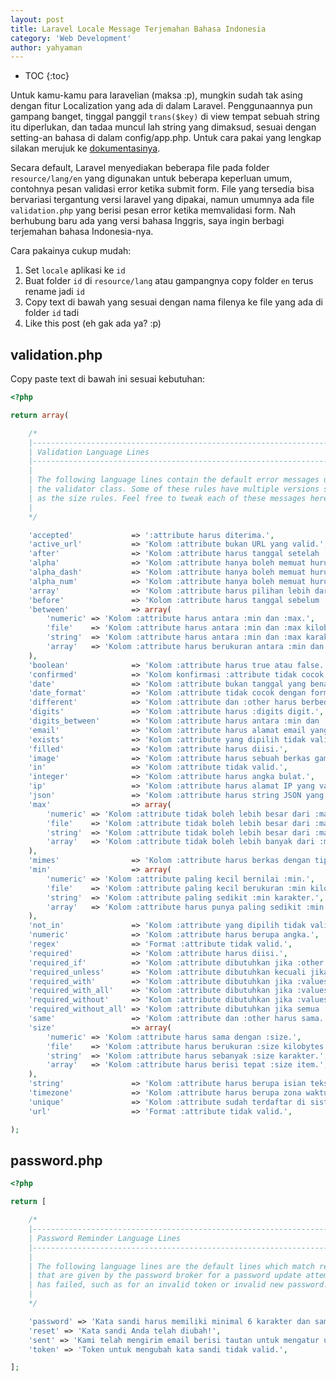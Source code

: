 ```yaml
---
layout: post
title: Laravel Locale Message Terjemahan Bahasa Indonesia
category: 'Web Development'
author: yahyaman
---
```


* TOC
{:toc}

Untuk kamu-kamu para laravelian (maksa :p), mungkin sudah tak asing dengan fitur Localization yang ada di dalam Laravel.
Penggunaannya pun gampang banget, tinggal panggil `trans($key)` di view tempat sebuah string itu diperlukan,
dan tadaa muncul lah string yang dimaksud, sesuai dengan setting-an bahasa di dalam config/app.php. Untuk cara
pakai yang lengkap silakan merujuk ke [dokumentasinya](https://laravel.com/docs/5.0/localization).

<!-- break -->

Secara default, Laravel menyediakan beberapa file pada folder `resource/lang/en` yang digunakan untuk beberapa
keperluan umum, contohnya pesan validasi error ketika submit form. File yang tersedia bisa bervariasi tergantung versi
laravel yang dipakai, namun umumnya ada file `validation.php` yang berisi pesan error ketika memvalidasi form.
Nah berhubung baru ada yang versi bahasa Inggris, saya ingin berbagi terjemahan bahasa Indonesia-nya.

Cara pakainya cukup mudah:

1. Set `locale` aplikasi ke `id`
2. Buat folder `id` di `resource/lang` atau gampangnya copy folder `en` terus rename jadi `id`
3. Copy text di bawah yang sesuai dengan nama filenya ke file yang ada di folder `id` tadi
4. Like this post (eh gak ada ya? :p)


## validation.php

Copy paste text di bawah ini sesuai kebutuhan:

~~~php
<?php

return array(

    /*
    |--------------------------------------------------------------------------
    | Validation Language Lines
    |--------------------------------------------------------------------------
    |
    | The following language lines contain the default error messages used by
    | the validator class. Some of these rules have multiple versions such
    | as the size rules. Feel free to tweak each of these messages here.
    |
    */

    'accepted'             => ':attribute harus diterima.',
    'active_url'           => 'Kolom :attribute bukan URL yang valid.',
    'after'                => 'Kolom :attribute harus tanggal setelah :date.',
    'alpha'                => 'Kolom :attribute hanya boleh memuat huruf.',
    'alpha_dash'           => 'Kolom :attribute hanya boleh memuat huruf, angka, dan strip.',
    'alpha_num'            => 'Kolom :attribute hanya boleh memuat huruf dan angka.',
    'array'                => 'Kolom :attribute harus pilihan lebih dari satu.',
    'before'               => 'Kolom :attribute harus tanggal sebelum :date.',
    'between'              => array(
        'numeric' => 'Kolom :attribute harus antara :min dan :max.',
        'file'    => 'Kolom :attribute harus antara :min dan :max kilobytes.',
        'string'  => 'Kolom :attribute harus antara :min dan :max karakter.',
        'array'   => 'Kolom :attribute harus berukuran antara :min dan :max.',
    ),
    'boolean'              => 'Kolom :attribute harus true atau false.',
    'confirmed'            => 'Kolom konfirmasi :attribute tidak cocok.',
    'date'                 => 'Kolom :attribute bukan tanggal yang benar.',
    'date_format'          => 'Kolom :attribute tidak cocok dengan format tanggal :format.',
    'different'            => 'Kolom :attribute dan :other harus berbeda.',
    'digits'               => 'Kolom :attribute harus :digits digit.',
    'digits_between'       => 'Kolom :attribute harus antara :min dan :max digit.',
    'email'                => 'Kolom :attribute harus alamat email yang valid.',
    'exists'               => 'Kolom :attribute yang dipilih tidak valid.',
    'filled'               => 'Kolom :attribute harus diisi.',
    'image'                => 'Kolom :attribute harus sebuah berkas gambar.',
    'in'                   => 'Kolom :attribute tidak valid.',
    'integer'              => 'Kolom :attribute harus angka bulat.',
    'ip'                   => 'Kolom :attribute harus alamat IP yang valid.',
    'json'                 => 'Kolom :attribute harus string JSON yang valid.',
    'max'                  => array(
        'numeric' => 'Kolom :attribute tidak boleh lebih besar dari :max.',
        'file'    => 'Kolom :attribute tidak boleh lebih besar dari :max kilobytes.',
        'string'  => 'Kolom :attribute tidak boleh lebih besar dari :max characters.',
        'array'   => 'Kolom :attribute tidak boleh lebih banyak dari :max items.',
    ),
    'mimes'                => 'Kolom :attribute harus berkas dengan tipe: :values.',
    'min'                  => array(
        'numeric' => 'Kolom :attribute paling kecil bernilai :min.',
        'file'    => 'Kolom :attribute paling kecil berukuran :min kilobytes.',
        'string'  => 'Kolom :attribute paling sedikit :min karakter.',
        'array'   => 'Kolom :attribute harus punya paling sedikit :min item.',
    ),
    'not_in'               => 'Kolom :attribute yang dipilih tidak valid.',
    'numeric'              => 'Kolom :attribute harus berupa angka.',
    'regex'                => 'Format :attribute tidak valid.',
    'required'             => 'Kolom :attribute harus diisi.',
    'required_if'          => 'Kolom :attribute dibutuhkan jika :other berisi :value.',
    'required_unless'      => 'Kolom :attribute dibutuhkan kecuali jika :other berisi :values.',
    'required_with'        => 'Kolom :attribute dibutuhkan jika :values ada.',
    'required_with_all'    => 'Kolom :attribute dibutuhkan jika :values ada.',
    'required_without'     => 'Kolom :attribute dibutuhkan jika :values tidak ada.',
    'required_without_all' => 'Kolom :attribute dibutuhkan jika semua :values tidak ada.',
    'same'                 => 'Kolom :attribute dan :other harus sama.',
    'size'                 => array(
        'numeric' => 'Kolom :attribute harus sama dengan :size.',
        'file'    => 'Kolom :attribute harus berukuran :size kilobytes.',
        'string'  => 'Kolom :attribute harus sebanyak :size karakter.',
        'array'   => 'Kolom :attribute harus berisi tepat :size item.',
    ),
    'string'               => 'Kolom :attribute harus berupa isian teks.',
    'timezone'             => 'Kolom :attribute harus berupa zona waktu yang valid.',
    'unique'               => 'Kolom :attribute sudah terdaftar di sistem.',
    'url'                  => 'Format :attribute tidak valid.',

);
~~~

## password.php

~~~php
<?php

return [

    /*
    |--------------------------------------------------------------------------
    | Password Reminder Language Lines
    |--------------------------------------------------------------------------
    |
    | The following language lines are the default lines which match reasons
    | that are given by the password broker for a password update attempt
    | has failed, such as for an invalid token or invalid new password.
    |
    */

    'password' => 'Kata sandi harus memiliki minimal 6 karakter dan sama persis dengan konfirmasi kata sandi.',
    'reset' => 'Kata sandi Anda telah diubah!',
    'sent' => 'Kami telah mengirim email berisi tautan untuk mengatur ulang kata sandi Anda!',
    'token' => 'Token untuk mengubah kata sandi tidak valid.',

];

~~~